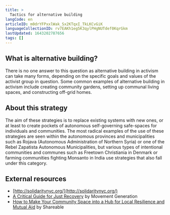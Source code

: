 ```yaml
---
title: >
  Tactics for alternative building
langCode: en
articleID: m0drYFPxxlWak_Sx2KTqxI_TkLKCvGiK
languageCollectionID: rv7EAKh1eg5K3qylPHgNUTdef0KqrGkm
lastUpdated: 1643202787656
tags: []
---
```


## What is alternative building?

There is no one answer to this question as alternative building in activism can take many forms, depending on the specific goals and values of the activist group in question. Some common examples of alternative building in activism include creating community gardens, setting up communal living spaces, and constructing off-grid homes.

## About this strategy

The aim of these strategies is to replace existing systems with new ones, or at least to create pockets of autonomous self-governing safe-spaces for individuals and communities. The most radical examples of the use of these strategies are seen within the autonomous provinces and municipalities such as Rojava (Autonomous Administration of Northern Syria) or one of the Rebel Zapatista Autonomous Municipalities, but various types of intentional communities and communes such as Freetown Christiania in Denmark or farming communities fighting Monsanto in India use strategies that also fall under this category.

## External resources

-   [http://solidaritynyc.org/](http://solidaritynyc.org/)
-   [A Critical Guide for Just Recovery](https://commonslibrary.org/a-critical-framework-for-just-recovery/) by Movement Generation
-   [How to Make Your Community Space into a Hub for Local Resilience and Mutual Aid](https://commonslibrary.org/how-to-make-your-community-space-into-a-hub-for-local-resilience-and-mutual-aid/) by Shareable